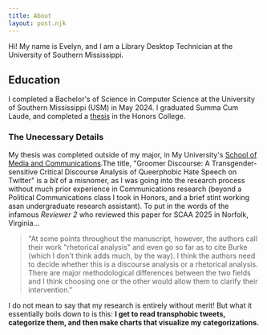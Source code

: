 ```yaml
---
title: About
layout: post.njk
---
```


<!-- [Insert Picture] -->

Hi! My name is Evelyn, and I am a Library Desktop Technician at the University of Southern Mississippi.

## Education

I completed a Bachelor's of Science in Computer Science at the University of Southern Mississippi (USM) in May 2024. I graduated Summa Cum Laude, and completed a [thesis](https://drive.google.com/file/d/1bB06Dm8ly4YJcIQqq-Z4X2EGiO_BnYK7/view?usp=sharing) in the Honors College.

### The Unecessary Details

My thesis was completed outside of my major, in My University's [School of Media and Communications](https://www.usm.edu/media-communication/index.php).The title, "Groomer Discourse: A Transgender-sensitive Critical Discourse Analysis of Queerphobic Hate Speech on Twitter" is a *bit* of a misnomer, as I was going into the research process without much prior experience in Communications research (beyond a Political Communications class I took in Honors, and a brief stint working asan undergraduate research assistant). To put in the words of the infamous *Reviewer 2* who reviewed this paper for SCAA 2025 in Norfolk, Virginia...

> "At some points throughout the manuscript, however, the authors call their work "rhetorical analysis" and even go so far as to cite Burke (which I don't think adds much, by the way). I think the authors need to decide whether this is a discourse analysis or a rhetorical analysis. There are major methodological differences between the two fields and I think choosing one or the other would allow them to clarify their intervention."

I do not mean to say that my research is entirely without merit! But what it essentially boils down to is this: **I get to read transphobic tweets, categorize them, and then make charts that visualize my categorizations.** 

<!-- Since graduating and starting work at USM, I've taken coursework to supplement my thesis research and undergraduate coursework. To borrow a concept from the game [Disco Elysium](https://store.steampowered.com/app/632470/Disco_Elysium__The_Final_Cut/) (go play it or watch a playthrough if you haven't already, but I'd recommend a blind playthrough), my current *mind project* is finding a way to marry my education in computer science and interest in politics and communications... without getting a poverty wage.   -->

<!-- ## """Philosophy"""

I use this term kind of losely, as the *fundamental* motivator underpinning this site is self-expression. Above that is a philosophy of anarcho-communism (let's hope the hiring managers didn't scroll this far down into this section [hence, its location towards the middle of the webpage]). In my rotted STEM-lord brain, here's how I come to understand the definition.  

## Hobbies and Passions -->